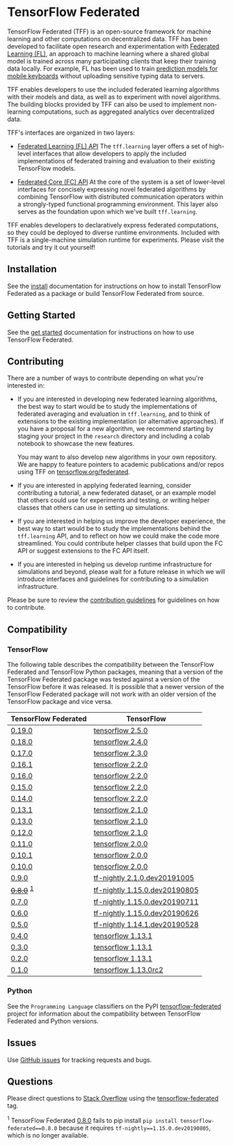 # TensorFlow Federated

TensorFlow Federated (TFF) is an open-source framework for machine learning and
other computations on decentralized data. TFF has been developed to facilitate
open research and experimentation with
[Federated Learning (FL)](https://ai.googleblog.com/2017/04/federated-learning-collaborative.html),
an approach to machine learning where a shared global model is trained across
many participating clients that keep their training data locally. For example,
FL has been used to train
[prediction models for mobile keyboards](https://arxiv.org/abs/1811.03604)
without uploading sensitive typing data to servers.

TFF enables developers to use the included federated learning algorithms with
their models and data, as well as to experiment with novel algorithms. The
building blocks provided by TFF can also be used to implement non-learning
computations, such as aggregated analytics over decentralized data.

TFF's interfaces are organized in two layers:

*   [Federated Learning (FL) API](docs/federated_learning.md) The
    `tff.learning` layer offers a set of high-level interfaces that allow
    developers to apply the included implementations of federated training and
    evaluation to their existing TensorFlow models.

*   [Federated Core (FC) API](docs/federated_core.md) At the core of the system
    is a set of lower-level interfaces for concisely expressing novel federated
    algorithms by combining TensorFlow with distributed communication operators
    within a strongly-typed functional programming environment. This layer also
    serves as the foundation upon which we've built `tff.learning`.

TFF enables developers to declaratively express federated computations, so they
could be deployed to diverse runtime environments. Included with TFF is a
single-machine simulation runtime for experiments. Please visit the tutorials
and try it out yourself!

## Installation

See the [install](docs/install.md) documentation for instructions on how to
install TensorFlow Federated as a package or build TensorFlow Federated from
source.

## Getting Started

See the [get started](docs/get_started.md) documentation for instructions on
how to use TensorFlow Federated.

## Contributing

There are a number of ways to contribute depending on what you're interested in:

*   If you are interested in developing new federated learning algorithms, the
    best way to start would be to study the implementations of federated
    averaging and evaluation in `tff.learning`, and to think of extensions to
    the existing implementation (or alternative approaches). If you have a
    proposal for a new algorithm, we recommend starting by staging your project
    in the `research` directory and including a colab notebook to showcase the
    new features.

    You may want to also develop new algorithms in your own repository. We are
    happy to feature pointers to academic publications and/or repos using TFF on
    [tensorflow.org/federated](http://www.tensorflow.org/federated).

*   If you are interested in applying federated learning, consider contributing
    a tutorial, a new federated dataset, or an example model that others could
    use for experiments and testing, or writing helper classes that others can
    use in setting up simulations.

*   If you are interested in helping us improve the developer experience, the
    best way to start would be to study the implementations behind the
    `tff.learning` API, and to reflect on how we could make the code more
    streamlined. You could contribute helper classes that build upon the FC API
    or suggest extensions to the FC API itself.

*   If you are interested in helping us develop runtime infrastructure for
    simulations and beyond, please wait for a future release in which we will
    introduce interfaces and guidelines for contributing to a simulation
    infrastructure.

Please be sure to review the
[contribution guidelines](CONTRIBUTING.md#code-style-guidelines-and-best-practices)
for guidelines on how to contribute.

## Compatibility

### TensorFlow

The following table describes the compatibility between the TensorFlow Federated
and TensorFlow Python packages, meaning that a version of the TensorFlow
Federated package was tested against a version of the TensorFlow before it was
released. It is possible that a newer version of the TensorFlow Federated
package will not work with an older version of the TensorFlow package and vice
versa.

TensorFlow Federated                                                  | TensorFlow
--------------------------------------------------------------------- | ----------
[0.19.0](https://github.com/tensorflow/federated/tree/v0.19.0)        | [tensorflow 2.5.0](https://pypi.org/project/tensorflow/2.5.0/)
[0.18.0](https://github.com/tensorflow/federated/tree/v0.18.0)        | [tensorflow 2.4.0](https://pypi.org/project/tensorflow/2.4.0/)
[0.17.0](https://github.com/tensorflow/federated/tree/v0.17.0)        | [tensorflow 2.3.0](https://pypi.org/project/tensorflow/2.3.0/)
[0.16.1](https://github.com/tensorflow/federated/tree/v0.16.1)        | [tensorflow 2.2.0](https://pypi.org/project/tensorflow/2.2.0/)
[0.16.0](https://github.com/tensorflow/federated/tree/v0.16.0)        | [tensorflow 2.2.0](https://pypi.org/project/tensorflow/2.2.0/)
[0.15.0](https://github.com/tensorflow/federated/tree/v0.15.0)        | [tensorflow 2.2.0](https://pypi.org/project/tensorflow/2.2.0/)
[0.14.0](https://github.com/tensorflow/federated/tree/v0.14.0)        | [tensorflow 2.2.0](https://pypi.org/project/tensorflow/2.2.0/)
[0.13.1](https://github.com/tensorflow/federated/tree/v0.13.1)        | [tensorflow 2.1.0](https://pypi.org/project/tensorflow/2.1.0/)
[0.13.0](https://github.com/tensorflow/federated/tree/v0.13.0)        | [tensorflow 2.1.0](https://pypi.org/project/tensorflow/2.1.0/)
[0.12.0](https://github.com/tensorflow/federated/tree/v0.12.0)        | [tensorflow 2.1.0](https://pypi.org/project/tensorflow/2.1.0/)
[0.11.0](https://github.com/tensorflow/federated/tree/v0.11.0)        | [tensorflow 2.0.0](https://pypi.org/project/tensorflow/2.0.0/)
[0.10.1](https://github.com/tensorflow/federated/tree/v0.10.1)        | [tensorflow 2.0.0](https://pypi.org/project/tensorflow/2.0.0/)
[0.10.0](https://github.com/tensorflow/federated/tree/v0.10.0)        | [tensorflow 2.0.0](https://pypi.org/project/tensorflow/2.0.0/)
[0.9.0](https://github.com/tensorflow/federated/tree/v0.9.0)          | [tf-nightly 2.1.0.dev20191005](https://pypi.org/project/tf-nightly/2.1.0.dev20191005/)
~~[0.8.0](https://github.com/tensorflow/federated/tree/v0.8.0)~~ <sup>[1](#footnote1)</sup> | [tf-nightly 1.15.0.dev20190805](https://pypi.org/project/tf-nightly/1.15.0.dev20190805/)
[0.7.0](https://github.com/tensorflow/federated/tree/v0.7.0)          | [tf-nightly 1.15.0.dev20190711](https://pypi.org/project/tf-nightly/1.15.0.dev20190711/)
[0.6.0](https://github.com/tensorflow/federated/tree/v0.6.0)          | [tf-nightly 1.15.0.dev20190626](https://pypi.org/project/tf-nightly/1.15.0.dev20190626/)
[0.5.0](https://github.com/tensorflow/federated/tree/v0.5.0)          | [tf-nightly 1.14.1.dev20190528](https://pypi.org/project/tf-nightly/1.14.1.dev20190528/)
[0.4.0](https://github.com/tensorflow/federated/tree/v0.4.0)          | [tensorflow 1.13.1](https://pypi.org/project/tensorflow/1.13.1)
[0.3.0](https://github.com/tensorflow/federated/tree/v0.3.0)          | [tensorflow 1.13.1](https://pypi.org/project/tensorflow/1.13.1)
[0.2.0](https://github.com/tensorflow/federated/tree/v0.2.0)          | [tensorflow 1.13.1](https://pypi.org/project/tensorflow/1.13.1)
[0.1.0](https://github.com/tensorflow/federated/tree/v0.1.0)          | [tensorflow 1.13.0rc2](https://pypi.org/project/tensorflow/1.13.0rc0/)

### Python

See the `Programming Language` classifiers on the PyPI
[tensorflow-federated](https://pypi.org/project/tensorflow-federated/) project
for information about the compatibility between TensorFlow Federated and Python
versions.

## Issues

Use [GitHub issues](https://github.com/tensorflow/federated/issues) for tracking
requests and bugs.

## Questions

Please direct questions to [Stack Overflow](https://stackoverflow.com) using the
[tensorflow-federated](https://stackoverflow.com/questions/tagged/tensorflow-federated)
tag.

<sup id="footnote1">1</sup> TensorFlow Federated
    [0.8.0](https://github.com/tensorflow/federated/tree/v0.8.0) fails to pip
    install `pip install tensorflow-federated==0.8.0` because it requires
    `tf-nightly==1.15.0.dev20190805`, which is no longer available.


